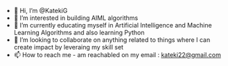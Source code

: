 - 👋 Hi, I’m @KatekiG
- 👀 I’m interested in building AIML algorithms
- 🌱 I’m currently educating myself in Artificial Intelligence and Machine Learning Algorithms and also learning Python
- 💞️ I’m looking to collaborate on anything related to things where I can create impact by leveraing my skill set
- 📫 How to reach me - am reachabled on my email : kateki22@gmail.com

<!---
KatekiG/KatekiG is a ✨ special ✨ repository because its `README.md` (this file) appears on your GitHub profile.
You can click the Preview link to take a look at your changes.
--->
